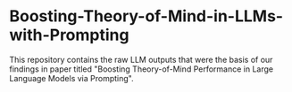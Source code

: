 # Boosting-Theory-of-Mind-in-LLMs-with-Prompting

This repository contains the raw LLM outputs that were the basis of our findings in paper titled "Boosting Theory-of-Mind Performance in Large Language Models via Prompting".
